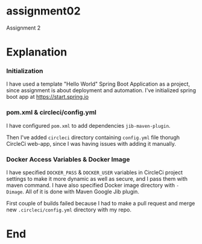 # assignment02
Assignment 2

# Explanation

### Initialization
I have used a template "Hello World" Spring Boot Application as a project, since assignment is about deployment and automation.
I've initialized spring boot app at https://start.spring.io


### pom.xml & circleci/config.yml
I have configured ```pom.xml``` to add dependencies ```jib-maven-plugin```.

Then I've added ```circleci``` directory containing ```config.yml``` file thorugh CircleCi web-app, since I was having issues with adding it manually.

### Docker Access Variables & Docker Image
I have specified ```DOCKER_PASS``` & ```DOCKER_USER``` variables in CircleCi project settings to make it more dynamic as well as secure, and I pass them with maven command.
I have also specified Docker image directory with ```-Dimage```. 
All of it is done with Maven Google Jib plugin.


First couple of builds failed because I had to make a pull request and merge new `.circleci/config.yml` directory with my repo.


# End
